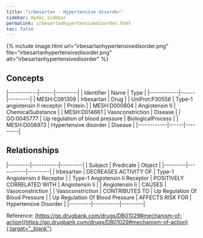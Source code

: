 ```yaml
---
title: "irbesartan - Hypertensive disorder"
sidebar: mydoc_sidebar
permalink: irbesartanhypertensivedisorder.html
toc: false 
---
```


{% include image.html url="irbesartanhypertensivedisorder.png" file="irbesartanhypertensivedisorder.png" alt="irbesartanhypertensivedisorder" %}

## Concepts

|------------|------|---------|
| Identifier | Name | Type    |
|------------|------|---------|
| MESH:C081309 | Irbesartan | Drug |
| UniProt:P30556 | Type-1 angiotensin II receptor | Protein |
| MESH:D000804 | Angiotensin II | ChemicalSubstance |
| MESH:D014661 | Vasoconstriction | Disease |
| GO:0045777 | Up regulation of blood pressure | BiologicalProcess |
| MESH:D006973 | Hypertensive disorder | Disease |
|------------|------|---------|

## Relationships

|---------|-----------|---------|
| Subject | Predicate | Object  |
|---------|-----------|---------|
| Irbesartan | DECREASES ACTIVITY OF | Type-1 Angiotensin Ii Receptor |
| Type-1 Angiotensin Ii Receptor | POSITIVELY CORRELATED WITH | Angiotensin Ii |
| Angiotensin Ii | CAUSES | Vasoconstriction |
| Vasoconstriction | CONTRIBUTES TO | Up Regulation Of Blood Pressure |
| Up Regulation Of Blood Pressure | AFFECTS RISK FOR | Hypertensive Disorder |
|---------|-----------|---------|

Reference: [https://go.drugbank.com/drugs/DB01029#mechanism-of-action](https://go.drugbank.com/drugs/DB01029#mechanism-of-action){:target="_blank"}
